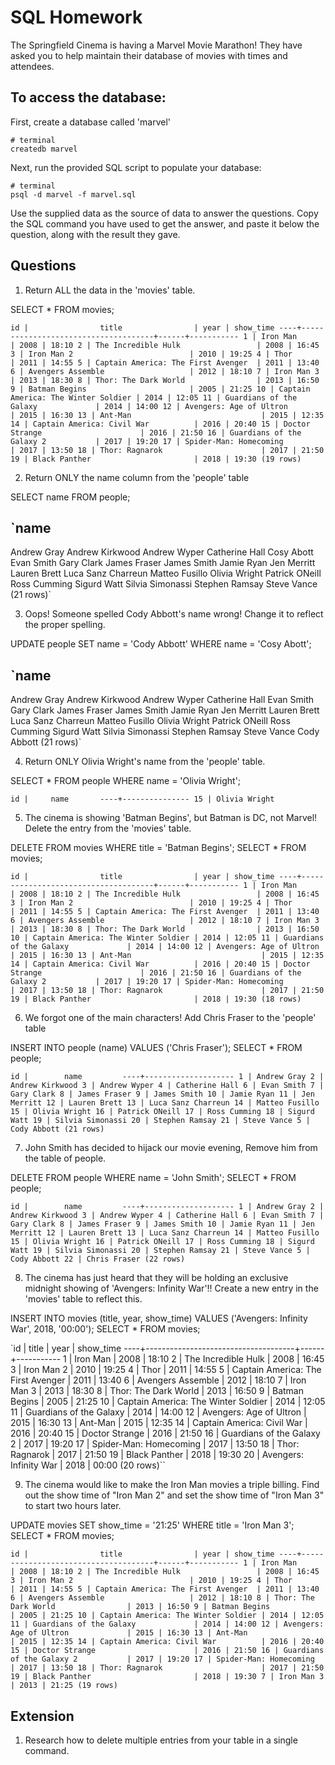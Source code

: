 # SQL Homework

The Springfield Cinema is having a Marvel Movie Marathon! They have asked you to help maintain their database of movies with times and attendees.

## To access the database:

First, create a database called 'marvel'

```
# terminal
createdb marvel
```

Next, run the provided SQL script to populate your database:

```
# terminal
psql -d marvel -f marvel.sql
```

Use the supplied data as the source of data to answer the questions. Copy the SQL command you have used to get the answer, and paste it below the question, along with the result they gave.

## Questions

1.  Return ALL the data in the 'movies' table.

SELECT * FROM movies;

`id |                title                | year | show_time
----+-------------------------------------+------+-----------
 1 | Iron Man                            | 2008 | 18:10
 2 | The Incredible Hulk                 | 2008 | 16:45
 3 | Iron Man 2                          | 2010 | 19:25
 4 | Thor                                | 2011 | 14:55
 5 | Captain America: The First Avenger  | 2011 | 13:40
 6 | Avengers Assemble                   | 2012 | 18:10
 7 | Iron Man 3                          | 2013 | 18:30
 8 | Thor: The Dark World                | 2013 | 16:50
 9 | Batman Begins                       | 2005 | 21:25
10 | Captain America: The Winter Soldier | 2014 | 12:05
11 | Guardians of the Galaxy             | 2014 | 14:00
12 | Avengers: Age of Ultron             | 2015 | 16:30
13 | Ant-Man                             | 2015 | 12:35
14 | Captain America: Civil War          | 2016 | 20:40
15 | Doctor Strange                      | 2016 | 21:50
16 | Guardians of the Galaxy 2           | 2017 | 19:20
17 | Spider-Man: Homecoming              | 2017 | 13:50
18 | Thor: Ragnarok                      | 2017 | 21:50
19 | Black Panther                       | 2018 | 19:30
(19 rows)`

2.  Return ONLY the name column from the 'people' table

SELECT name FROM people;

`name        
--------------------
Andrew Gray
Andrew Kirkwood
Andrew Wyper
Catherine Hall
Cosy Abott
Evan Smith
Gary Clark
James Fraser
James Smith
Jamie Ryan
Jen Merritt
Lauren Brett
Luca Sanz Charreun
Matteo Fusillo
Olivia Wright
Patrick ONeill
Ross Cumming
Sigurd Watt
Silvia Simonassi
Stephen Ramsay
Steve Vance
(21 rows)`

3.  Oops! Someone spelled Cody Abbott's name wrong! Change it to reflect the proper spelling.

UPDATE people SET name = 'Cody Abbott' WHERE name = 'Cosy Abott';

`name        
--------------------
Andrew Gray
Andrew Kirkwood
Andrew Wyper
Catherine Hall
Evan Smith
Gary Clark
James Fraser
James Smith
Jamie Ryan
Jen Merritt
Lauren Brett
Luca Sanz Charreun
Matteo Fusillo
Olivia Wright
Patrick ONeill
Ross Cumming
Sigurd Watt
Silvia Simonassi
Stephen Ramsay
Steve Vance
Cody Abbott
(21 rows)`

4.  Return ONLY Olivia Wright's name from the 'people' table.

SELECT * FROM people WHERE name = 'Olivia Wright';

`id |     name      
----+---------------
15 | Olivia Wright`

5.  The cinema is showing 'Batman Begins', but Batman is DC, not Marvel! Delete the entry from the 'movies' table.

DELETE FROM movies WHERE title = 'Batman Begins';
SELECT * FROM movies;

`id |                title                | year | show_time
----+-------------------------------------+------+-----------
 1 | Iron Man                            | 2008 | 18:10
 2 | The Incredible Hulk                 | 2008 | 16:45
 3 | Iron Man 2                          | 2010 | 19:25
 4 | Thor                                | 2011 | 14:55
 5 | Captain America: The First Avenger  | 2011 | 13:40
 6 | Avengers Assemble                   | 2012 | 18:10
 7 | Iron Man 3                          | 2013 | 18:30
 8 | Thor: The Dark World                | 2013 | 16:50
10 | Captain America: The Winter Soldier | 2014 | 12:05
11 | Guardians of the Galaxy             | 2014 | 14:00
12 | Avengers: Age of Ultron             | 2015 | 16:30
13 | Ant-Man                             | 2015 | 12:35
14 | Captain America: Civil War          | 2016 | 20:40
15 | Doctor Strange                      | 2016 | 21:50
16 | Guardians of the Galaxy 2           | 2017 | 19:20
17 | Spider-Man: Homecoming              | 2017 | 13:50
18 | Thor: Ragnarok                      | 2017 | 21:50
19 | Black Panther                       | 2018 | 19:30
(18 rows)`

6.  We forgot one of the main characters! Add Chris Fraser to the 'people' table

INSERT INTO people (name) VALUES ('Chris Fraser');
SELECT * FROM people;

`id |        name        
----+--------------------
 1 | Andrew Gray
 2 | Andrew Kirkwood
 3 | Andrew Wyper
 4 | Catherine Hall
 6 | Evan Smith
 7 | Gary Clark
 8 | James Fraser
 9 | James Smith
10 | Jamie Ryan
11 | Jen Merritt
12 | Lauren Brett
13 | Luca Sanz Charreun
14 | Matteo Fusillo
15 | Olivia Wright
16 | Patrick ONeill
17 | Ross Cumming
18 | Sigurd Watt
19 | Silvia Simonassi
20 | Stephen Ramsay
21 | Steve Vance
 5 | Cody Abbott
(21 rows)`

7.  John Smith has decided to hijack our movie evening, Remove him from the table of people.

DELETE FROM people WHERE name = 'John Smith';
SELECT * FROM people;

`id |        name        
----+--------------------
 1 | Andrew Gray
 2 | Andrew Kirkwood
 3 | Andrew Wyper
 4 | Catherine Hall
 6 | Evan Smith
 7 | Gary Clark
 8 | James Fraser
 9 | James Smith
10 | Jamie Ryan
11 | Jen Merritt
12 | Lauren Brett
13 | Luca Sanz Charreun
14 | Matteo Fusillo
15 | Olivia Wright
16 | Patrick ONeill
17 | Ross Cumming
18 | Sigurd Watt
19 | Silvia Simonassi
20 | Stephen Ramsay
21 | Steve Vance
 5 | Cody Abbott
22 | Chris Fraser
(22 rows)`

8.  The cinema has just heard that they will be holding an exclusive midnight showing of 'Avengers: Infinity War'!! Create a new entry in the 'movies' table to reflect this.

INSERT INTO movies (title, year, show_time) VALUES ('Avengers: Infinity War', 2018, '00:00');
SELECT * FROM movies;

`id |                title                | year | show_time
----+-------------------------------------+------+-----------
  1 | Iron Man                            | 2008 | 18:10
  2 | The Incredible Hulk                 | 2008 | 16:45
  3 | Iron Man 2                          | 2010 | 19:25
  4 | Thor                                | 2011 | 14:55
  5 | Captain America: The First Avenger  | 2011 | 13:40
  6 | Avengers Assemble                   | 2012 | 18:10
  7 | Iron Man 3                          | 2013 | 18:30
  8 | Thor: The Dark World                | 2013 | 16:50
  9 | Batman Begins                       | 2005 | 21:25
 10 | Captain America: The Winter Soldier | 2014 | 12:05
 11 | Guardians of the Galaxy             | 2014 | 14:00
 12 | Avengers: Age of Ultron             | 2015 | 16:30
 13 | Ant-Man                             | 2015 | 12:35
 14 | Captain America: Civil War          | 2016 | 20:40
 15 | Doctor Strange                      | 2016 | 21:50
 16 | Guardians of the Galaxy 2           | 2017 | 19:20
 17 | Spider-Man: Homecoming              | 2017 | 13:50
 18 | Thor: Ragnarok                      | 2017 | 21:50
 19 | Black Panther                       | 2018 | 19:30
 20 | Avengers: Infinity War              | 2018 | 00:00
(20 rows)``

9.  The cinema would like to make the Iron Man movies a triple billing. Find out the show time of "Iron Man 2" and set the show time of "Iron Man 3" to start two hours later.

UPDATE movies SET show_time = '21:25' WHERE title = 'Iron Man 3';
SELECT * FROM movies;

`id |                title                | year | show_time
----+-------------------------------------+------+-----------
 1 | Iron Man                            | 2008 | 18:10
 2 | The Incredible Hulk                 | 2008 | 16:45
 3 | Iron Man 2                          | 2010 | 19:25
 4 | Thor                                | 2011 | 14:55
 5 | Captain America: The First Avenger  | 2011 | 13:40
 6 | Avengers Assemble                   | 2012 | 18:10
 8 | Thor: The Dark World                | 2013 | 16:50
 9 | Batman Begins                       | 2005 | 21:25
10 | Captain America: The Winter Soldier | 2014 | 12:05
11 | Guardians of the Galaxy             | 2014 | 14:00
12 | Avengers: Age of Ultron             | 2015 | 16:30
13 | Ant-Man                             | 2015 | 12:35
14 | Captain America: Civil War          | 2016 | 20:40
15 | Doctor Strange                      | 2016 | 21:50
16 | Guardians of the Galaxy 2           | 2017 | 19:20
17 | Spider-Man: Homecoming              | 2017 | 13:50
18 | Thor: Ragnarok                      | 2017 | 21:50
19 | Black Panther                       | 2018 | 19:30
 7 | Iron Man 3                          | 2013 | 21:25
(19 rows)`

## Extension

1.  Research how to delete multiple entries from your table in a single command.
